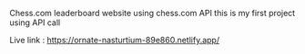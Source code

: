 Chess.com leaderboard website using chess.com API this is my first project using API call

Live link : https://ornate-nasturtium-89e860.netlify.app/
